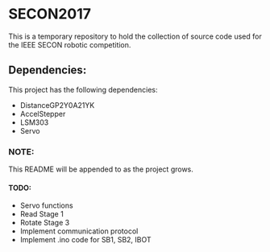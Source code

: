 # SECON2017

This is a temporary repository to hold the collection of source code used for the IEEE SECON robotic competition.

## Dependencies:
This project has the following dependencies:
* DistanceGP2Y0A21YK
* AccelStepper
* LSM303
* Servo

### NOTE:
This README will be appended to as the project grows.

#### TODO:
* Servo functions
* Read Stage 1
* Rotate Stage 3
* Implement communication protocol
* Implement .ino code for SB1, SB2, IBOT
